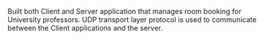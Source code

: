 Built both Client and Server application that manages room booking for University professors. UDP transport layer protocol is used to communicate between the Client applications and the server.
